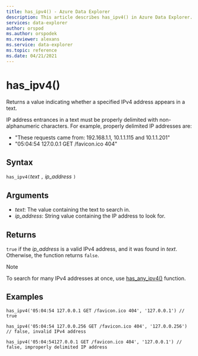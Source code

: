 ```yaml
---
title: has_ipv4() - Azure Data Explorer
description: This article describes has_ipv4() in Azure Data Explorer.
services: data-explorer
author: orspod
ms.author: orspodek
ms.reviewer: alexans
ms.service: data-explorer
ms.topic: reference
ms.date: 04/21/2021
---
```

# has_ipv4()

Returns a value indicating whether a specified IPv4 address appears in a text.

IP address entrances in a text must be properly delimited with non-alphanumeric characters. For example, properly delimited IP addresses are:

 * "These requests came from: 192.168.1.1, 10.1.1.115 and 10.1.1.201"
 * "05:04:54 127.0.0.1 GET /favicon.ico 404"

## Syntax

`has_ipv4(`*text* `,` *ip_address* `)`

## Arguments

* *text*: The value containing the text to search in.
* *ip_address*: String value containing the IP address to look for.

## Returns

`true`  if the *ip_address* is a valid IPv4 address, and it was found in *text*. Otherwise, the function returns `false`.

> [!NOTE]
> To search for many IPv4 addresses at once, use [has_any_ipv4()](has-any-ipv4-function.md) function.

## Examples

```kusto
has_ipv4('05:04:54 127.0.0.1 GET /favicon.ico 404', '127.0.0.1') // true

has_ipv4('05:04:54 127.0.0.256 GET /favicon.ico 404', '127.0.0.256') // false, invalid IPv4 address

has_ipv4('05:04:54127.0.0.1 GET /favicon.ico 404', '127.0.0.1') // false, improperly delimited IP address
```
